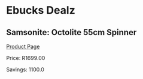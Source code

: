 
# Ebucks Dealz
## Samsonite: Octolite 55cm Spinner
[Product Page](https://www.ebucks.com/web/shop/productSelected.do?prodId=548700021&catId=363334443)

Price: R1699.00

Savings: 1100.0


	